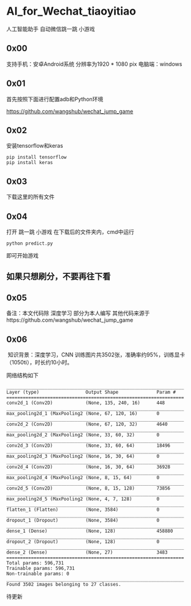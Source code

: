 # AI_for_Wechat_tiaoyitiao
人工智能助手 自动微信跳一跳 小游戏

## 0x00
 支持手机：安卓Android系统 分辨率为1920 * 1080 pix
 电脑端：windows

## 0x01
 首先按照下面进行配置adb和Python环境
 
https://github.com/wangshub/wechat_jump_game

## 0x02
 安装tensorflow和keras
```shell
pip install tensorflow
pip install keras
```
## 0x03
 下载这里的所有文件

## 0x04
 打开 跳一跳 小游戏
 在下载后的文件夹内，cmd中运行
```shell
python predict.py
```
即可开始游戏


## 如果只想刷分，不要再往下看

## 0x05
 备注：本文代码除 深度学习 部分为本人编写
       其他代码来源于https://github.com/wangshub/wechat_jump_game


## 0x06
  知识背景：深度学习，CNN
  训练图片共3502张，准确率约95%，训练显卡（1050ti），时长约10小时。

网络结构如下
```shell
_________________________________________________________________
Layer (type)                 Output Shape              Param #   
=================================================================
conv2d_1 (Conv2D)            (None, 135, 240, 16)      448       
_________________________________________________________________
max_pooling2d_1 (MaxPooling2 (None, 67, 120, 16)       0         
_________________________________________________________________
conv2d_2 (Conv2D)            (None, 67, 120, 32)       4640      
_________________________________________________________________
max_pooling2d_2 (MaxPooling2 (None, 33, 60, 32)        0         
_________________________________________________________________
conv2d_3 (Conv2D)            (None, 33, 60, 64)        18496     
_________________________________________________________________
max_pooling2d_3 (MaxPooling2 (None, 16, 30, 64)        0         
_________________________________________________________________
conv2d_4 (Conv2D)            (None, 16, 30, 64)        36928     
_________________________________________________________________
max_pooling2d_4 (MaxPooling2 (None, 8, 15, 64)         0         
_________________________________________________________________
conv2d_5 (Conv2D)            (None, 8, 15, 128)        73856     
_________________________________________________________________
max_pooling2d_5 (MaxPooling2 (None, 4, 7, 128)         0         
_________________________________________________________________
flatten_1 (Flatten)          (None, 3584)              0         
_________________________________________________________________
dropout_1 (Dropout)          (None, 3584)              0         
_________________________________________________________________
dense_1 (Dense)              (None, 128)               458880    
_________________________________________________________________
dropout_2 (Dropout)          (None, 128)               0         
_________________________________________________________________
dense_2 (Dense)              (None, 27)                3483      
=================================================================
Total params: 596,731
Trainable params: 596,731
Non-trainable params: 0
_________________________________________________________________
Found 3502 images belonging to 27 classes.
```

待更新

